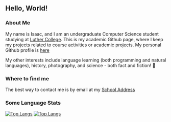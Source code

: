 ## Hello, World!

<!--
**Isaac-Newt/isaac-newt** is a ✨ _special_ ✨ repository because its `README.md` (this file) appears on your GitHub profile.

Here are some ideas to get you started:

- 🔭 I’m currently working on ...
- 🌱 I’m currently learning ...
- 👯 I’m looking to collaborate on ...
- 🤔 I’m looking for help with ...
- 💬 Ask me about ...
- 📫 How to reach me: ...
- 😄 Pronouns: ...
- ⚡ Fun fact: ...
-->

### About Me

My name is Isaac, and I am an undergraduate Computer Science student studying at [Luther College](https://www.luther.edu).
This is my academic Github page, where I keep my projects related to course activities or academic projects. My personal
Github profile is [here](https://github.com/isaac-newt/)

My other interests include language learning (both programming and natural languages), history, photography, and science - both fact and
fiction! 📖

### Where to find me

The best way to contact me is by email at my [School Address](mailto:listis01@luther.edu)

### Some Language Stats
[![Top Langs](https://github-readme-stats.vercel.app/api/top-langs/?username=isaac-list)](https://github.com/anuraghazra/github-readme-stats)
[![Top Langs](https://github-readme-stats.vercel.app/api/top-langs/?username=isaac-newt)](https://github.com/anuraghazra/github-readme-stats)
